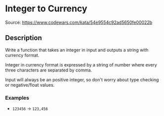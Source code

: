 # Integer to Currency

Source: https://www.codewars.com/kata/54e9554c92ad5650fe00022b

## Description

Write a function that takes an integer in input and outputs a string with currency format.

Integer in currency format is expressed by a string of number where every three characters are separated by comma.

Input will always be an positive integer, so don't worry about type checking or negative/float values.

### Examples

- `123456` -> `123,456`
